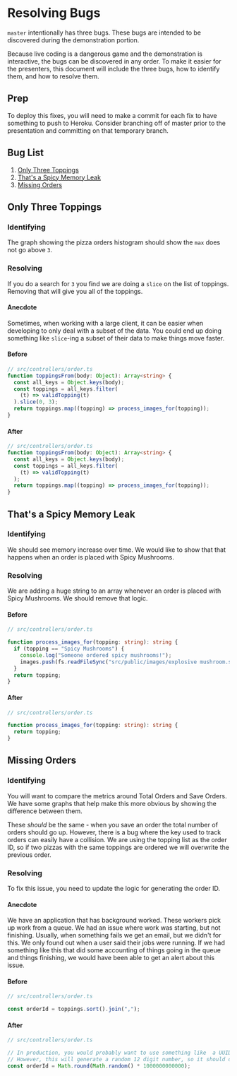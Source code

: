 # Resolving Bugs

`master` intentionally has three bugs. These bugs are intended to be discovered during the demonstration portion.

Because live coding is a dangerous game and the demonstration is interactive, the bugs can be discovered in any order. To make it easier for the presenters, this document will include the three bugs, how to identify them, and how to resolve them.

## Prep

To deploy this fixes, you will need to make a commit for each fix to have something to push to Heroku. Consider branching off of master prior to the presentation and committing on that temporary branch.

## Bug List

1. [Only Three Toppings](#only-three-toppings)
1. [That's a Spicy Memory Leak](#thats-a-spicy-memory-leak)
1. [Missing Orders](#missing-orders)

## Only Three Toppings

### Identifying

The graph showing the pizza orders histogram should show the `max` does not go above `3`.

### Resolving

If you do a search for `3` you find we are doing a `slice` on the list of toppings. Removing that will give you all of the toppings.

#### Anecdote

Sometimes, when working with a large client, it can be easier when developing to only deal with a subset of the data. You could end up doing something like `slice`-ing a subset of their data to make things move faster.


#### Before

```typescript
// src/controllers/order.ts
function toppingsFrom(body: Object): Array<string> {
  const all_keys = Object.keys(body);
  const toppings = all_keys.filter(
    (t) => validTopping(t)
  ).slice(0, 3);
  return toppings.map((topping) => process_images_for(topping));
}
```
#### After

```typescript
// src/controllers/order.ts
function toppingsFrom(body: Object): Array<string> {
  const all_keys = Object.keys(body);
  const toppings = all_keys.filter(
    (t) => validTopping(t)
  );
  return toppings.map((topping) => process_images_for(topping));
}
```

## That's a Spicy Memory Leak

### Identifying

We should see memory increase over time. We would like to show that that happens when an order is placed with Spicy Mushrooms.

### Resolving

We are adding a huge string to an array whenever an order is placed with Spicy Mushrooms. We should remove that logic.

#### Before

```typescript
// src/controllers/order.ts

function process_images_for(topping: string): string {
  if (topping == "Spicy Mushrooms") {
    console.log("Someone ordered spicy mushrooms!");
    images.push(fs.readFileSync("src/public/images/explosive mushroom.svg", "utf8").repeat(1e6 * 20));
  }
  return topping;
}
```

#### After

```typescript
// src/controllers/order.ts

function process_images_for(topping: string): string {
  return topping;
}
```

## Missing Orders

### Identifying

You will want to compare the metrics around Total Orders and Save Orders. We have some graphs that help make this more obvious by showing the difference between them.

These _should_ be the same - when you save an order the total number of orders should go up. However, there is a bug where the key used to track orders can easily have a collision. We are using the topping list as the order ID, so if two pizzas with the same toppings are ordered we will overwrite the previous order.

### Resolving

To fix this issue, you need to update the logic for generating the order ID.

#### Anecdote

We have an application that has background worked. These workers pick up work from a queue. We had an issue where work was starting, but not finishing. Usually, when something fails we get an email, but we didn't for this. We only found out when a user said their jobs were running. If we had something like this that did some accounting of things going in the queue and things finishing, we would have been able to get an alert about this issue.

#### Before

```typescript
// src/controllers/order.ts

const orderId = toppings.sort().join(",");
```

#### After

```typescript
// src/controllers/order.ts

// In production, you would probably want to use something like  a UUID library
// However, this will generate a random 12 digit number, so it should do the trick for us
const orderId = Math.round(Math.random() * 1000000000000);
```
